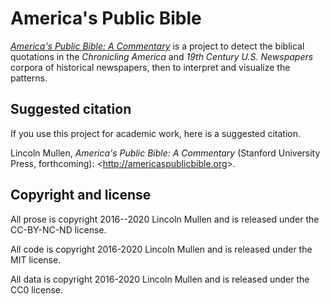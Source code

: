 # America's Public Bible

[*America's Public Bible: A Commentary*](https://americaspublicbible.org/) is a project to detect the biblical quotations in the *Chronicling America* and *19th Century U.S. Newspapers* corpora of historical newspapers, then to interpret and visualize the patterns.

## Suggested citation

If you use this project for academic work, here is a suggested citation.

Lincoln Mullen, *America's Public Bible: A Commentary* (Stanford University Press, forthcoming): &lt;<http://americaspublicbible.org>&gt;.

## Copyright and license

All prose is copyright 2016--2020 Lincoln Mullen and is released under the CC-BY-NC-ND license.

All code is copyright 2016-2020 Lincoln Mullen and is released under the MIT license.

All data is copyright 2016-2020 Lincoln Mullen and is released under the CC0 license.
